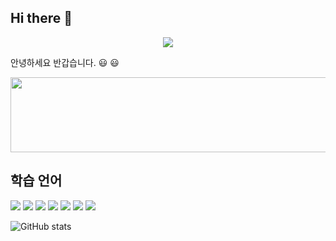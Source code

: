 ## Hi there 👋

<!--
**chs491/chs491** is a ✨ _special_ ✨ repository because its `README.md` (this file) appears on your GitHub profile.

Here are some ideas to get you started:

- 🔭 I’m currently working on ...
- 🌱 I’m currently learning ...
- 👯 I’m looking to collaborate on ...
- 🤔 I’m looking for help with ...
- 💬 Ask me about ...
- 📫 How to reach me: ...
- 😄 Pronouns: ...
- ⚡ Fun fact: ...
-->

<p align='center'>
  <a href="https://github.com/chs491">
    <img src=https://capsule-render.vercel.app/api?type=soft&height=300&color=gradient&text=chs491%20Dev%20%20Repo&animation=twinkling&desc=IoT%20Lecture&fontSize=60/>
  </a>
</p>

안녕하세요 반갑습니다. :smiley: :smiley:


<a href="https://www.gitanimals.org/en_US?utm_medium=image&utm_source=chs491&utm_content=line">
  <img
    src="https://render.gitanimals.org/lines/chs491"
    width="600"
    height="120"
  />
</a>
  

## 학습 언어


<img src="https://img.shields.io/badge/Python-3776AB?style=flat-square&logo=Python&logoColor=white"/>
<img src="https://img.shields.io/badge/MySQL-4479A1?style=flat-square&logo=MySQL&logoColor=white"/>
<img src="https://img.shields.io/badge/C-A8B9CC?style=flat-square&logo=C&logoColor=white"/>
<img src="https://img.shields.io/badge/C++-00599C?style=flat-square&logo=C++&logoColor=white"/>
<img src="https://img.shields.io/badge/CSharp-00599C?style=flat-square&logo=C++&logoColor=white"/>
<img src="https://img.shields.io/badge/Github-181717?style=flat-square&logo=Github&logoColor=white"/>
<img src="https://img.shields.io/badge/Unreal Engine-0E1128?style=flat-square&logo=Unreal Engine&logoColor=white"/>

![GitHub stats](https://github-readme-stats.vercel.app/api?username=yourusername&show_icons=true&theme=tokyonight&custom_title=CHS419%20GitHub%20통계)

